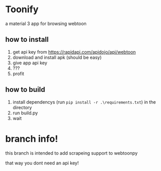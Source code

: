 # Toonify

a material 3 app for browsing webtoon

## how to install
1. get api key from https://rapidapi.com/apidojo/api/webtoon
2. download and install apk (should be easy)
3. give app api key
4. ???
5. profit

## how to build
1. install dependencys (run `pip install -r .\requirements.txt`) in the directory
2. run build.py
3. wait

# branch info!

this branch is intended to add scrapeing support to webtoonpy

that way you dont need an api key!